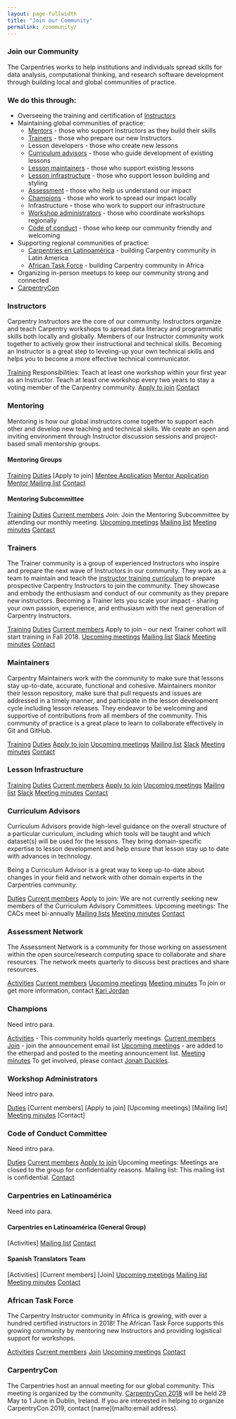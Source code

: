 ```yaml
---
layout: page-fullwidth
title: "Join our Community"
permalink: /community/
---
```


### Join our Community

The Carpentries works to help institutions and individuals spread skills for data analysis, computational thinking, 
and research software development through building local and global communities of practice.

### We do this through:

* Overseeing the training and certification of [Instructors](#instructors)
* Maintaining global communities of practice:
	* [Mentors](#mentors) - those who support Instructors as they build their skills
	* [Trainers](#trainers) - those who prepare our new Instructors
	* Lesson developers - those who create new lessons
	* [Curriculum advisors](#curriculum-advisors) - those who guide development of existing lessons
	* [Lesson maintainers](#maintainers) - those who support existing lessons
	* [Lesson infrastructure](#lesson-infrastructure) - those who support lesson building and styling
	* [Assessment](#assessment-network) - those who help us understand our impact
	* [Champions](#champions) - those who work to spread our impact locally
	* Infrastructure - those who work to support our infrastructure
	* [Workshop administrators](#workshop-administrators) - those who coordinate workshops regionally
	* [Code of conduct](#code-of-conduct-committee) - those who keep our community friendly and welcoming
* Supporting regional communities of practice:
	* [Carpentries en Latinoamérica](#carpentries-en-latinoamerica) - building Carpentry community in Latin America
	* [African Task Force](#african-task-force) - building Carpentry community in Africa
* Organizing in-person meetups to keep our community strong and connected
* [CarpentryCon](#carpentry-con) 


### Instructors
Carpentry Instructors are the core of our community. Instructors organize and teach Carpentry workshops to spread data literacy and programmatic skills both locally and globally. Members of our Instructor community work together to actively grow their instructional and technical skills. Becoming an Instructor is a great step to leveling-up your own technical skills and helps you to become a more effective technical communicator. 

[Training](http://carpentries.github.io/instructor-training/)
Responsibilities: Teach at least one workshop within your first year as an Instructor. Teach at least one workshop every two years to stay a voting member of the Carpentry community.
[Apply to join](https://amy.software-carpentry.org/forms/request_training/)
[Contact](mailto:ebecker@carpentries.org)

### Mentoring
Mentoring is how our global instructors come together to support each other and develop new teaching and 
technical skills. We create an open and inviting environment through Instructor discussion sessions and 
project-based small mentorship groups.

#### Mentoring Groups

[Training](http://docs.carpentries.org/topic_folders/mentoring/mentoring-groups.html#carpentries-mentoring-groups-outline)
[Duties](http://docs.carpentries.org/topic_folders/mentoring/mentor-agreement.html)
[Apply to join]
[Mentee Application](https://goo.gl/forms/qeX1CW1HVOOkqhwi2)
[Mentor Application](https://goo.gl/forms/zeP2FpP1HuLAMUow1)
[Mentor Mailing list](https://groups.google.com/a/carpentries.org/forum/#!forum/carpentries-mentors)
[Contact](mailto:kariljordan@carpentries.org)

#### Mentoring Subcommittee

[Training](https://docs.carpentries.org/topic_folders/mentoring/onboarding-document.html)
[Duties](https://github.com/carpentries/mentoring/blob/master/roles/README.md)
[Current members](https://github.com/carpentries/mentoring/blob/master/README.md#current-members)
Join: Join the Mentoring Subcommittee by attending our monthly meeting.
[Upcoming meetings](http://pad.software-carpentry.org/scf-mentoring)
[Mailing list](http://lists.software-carpentry.org/listinfo/mentoring)
[Meeting minutes](https://github.com/carpentries/mentoring/tree/master/minutes)
[Contact](mailto:tbyhdgs@gmail.com)

### Trainers
The Trainer community is a group of experienced Instructors who inspire and prepare the next wave of Instructors in our community. They work as a team to maintain and teach the [instructor training curriculum](http://carpentries.github.io/instructor-training/) to prepare prospective Carpentry Instructors to join the community. They showcase and embody the enthusiasm and conduct of our community as they prepare new instructors. Becoming a Trainer lets you scale your impact - sharing your own passion, experience, and enthusiasm with the next generation of Carpentry Instructors.

[Training](https://carpentries.github.io/trainer-training/)
[Duties](http://docs.carpentries.org/topic_folders/instructor_training/trainers_guide.html#trainer-duties)
[Current members](https://github.com/carpentries/trainers/blob/master/README.md#current-members)
Apply to join - our next Trainer cohort will start training in Fall 2018. 
[Upcoming meetings](http://pad.software-carpentry.org/trainers)
[Mailing list](http://lists.software-carpentry.org/listinfo/trainers)
[Slack](https://swcarpentry.slack.com/messages/G7A6ED1SA/details/)
[Meeting minutes](https://github.com/carpentries/trainers/tree/master/minutes)
[Contact](mailto:ebecker@carpentries.org)

### Maintainers
Carpentry Maintainers work with the community to make sure that lessons stay up-to-date, accurate, functional and cohesive. Maintainers monitor their lesson repository, make sure that pull requests and issues are addressed in a timely manner, and participate in the lesson development cycle including lesson releases. They endeavor to be welcoming and supportive of contributions from all members of the community. This community of practice is a great place to learn to collaborate effectively in Git and GitHub.

[Training](https://carpentries.github.io/maintainer-onboarding/)
[Duties](http://docs.carpentries.org/topic_folders/maintainers/maintainers.html#maintainer-guidelines)
[Apply to join](https://docs.google.com/forms/d/e/1FAIpQLSfuSUffza_DrqqMwdokdNtSgNfdxzMSmbwLw8655GU31BXPyg/viewform?usp=sf_link)
[Upcoming meetings](http://pad.software-carpentry.org/maintainers)
[Mailing list](http://lists.software-carpentry.org/listinfo/maintainers)
[Slack](https://swcarpentry.slack.com/messages/C8H5LN44V/details/)
[Meeting minutes]()
[Contact](mailto:francois@carpentries.org)

### Lesson Infrastructure

[Training]()
[Duties]()
[Current members]()
[Apply to join]()
[Upcoming meetings](http://pad.software-carpentry.org/infrastructure-subcommittee)
[Mailing list]()
[Slack]()
[Meeting minutes]()
[Contact](mailto:francois@carpentries.org)

### Curriculum Advisors
Curriculum Advisors provide high-level guidance on the overall structure of a particular curriculum, 
including which tools will be taught and which dataset(s) will be used for the lessons. 
They bring domain-specific expertise to lesson development and help ensure that 
lesson stay up to date with advances in technology. 

Being a Curriculum Advisor is a great way to keep up-to-date about changes in your field and 
network with other domain experts in the Carpentries community.

[Duties](http://docs.carpentries.org/topic_folders/lesson_development/lesson_development_roles.html)
[Current members](http://www.datacarpentry.org/lesson-leadership/)
Apply to join: We are not currently seeking new members of the Curriculum Advisory Committees. 
Upcoming meetings: The CACs meet bi-annually
[Mailing lists]()
[Meeting minutes]()
[Contact](mailto:ebecker@carpentries.org)

### Assessment Network

The Assessment Network is a community for those working on assessment within the open source/research computing space to collaborate and share resources. The network meets quarterly to discuss best practices and share resources.

[Activities](https://docs.carpentries.org/topic_folders/assessment/assessment-network.html#about)
[Current members](https://github.com/carpentries/assessment/blob/master/assessment-network/README.md#members)
[Upcoming meetings](http://pad.software-carpentry.org/assessment-network)
[Meeting minutes](https://github.com/carpentries/assessment/tree/master/assessment-network/minutes)
To join or get more information, contact [Kari Jordan](mailto:kariljordan@carpentries.org)

### Champions

Need intro para. 

[Activities](https://github.com/carpentries/champions/blob/master/activities.md) - This community holds quarterly meetings.
[Current members]()
[Join](https://groups.google.com/a/carpentries.org/forum/#!forum/champions-announce) - join the announcement email list
[Upcoming meetings](http://pad.software-carpentry.org/champions) - are added to the etherpad and posted to the meeting announcement list.
[Meeting minutes](https://github.com/carpentries/champions/tree/master/meeting-minutes)
To get involved, please contact [Jonah Duckles](mailto:jduckles@carpentries.org).

### Workshop Administrators

Need intro para. 

[Duties](http://docs.carpentries.org/topic_folders/workshop_administration/expectations.html)
[Current members]
[Apply to join]
[Upcoming meetings]
[Mailing list]
[Meeting minutes]()
[Contact]


### Code of Conduct Committee

Need intro para.

[Duties](https://github.com/carpentries/policy-actions/blob/master/committee-roles.md)
[Current members](https://github.com/orgs/carpentries/teams/policy-subcommittee/members)
[Apply to join](https://goo.gl/forms/9NMhirB5wXGZ2FUc2)
Upcoming meetings: Meetings are closed to the group for confidentiality reasons.
Mailing list: This mailing list is confidential. 
[Contact](mailto:kariljordan@carpentries.org)

### Carpentries en Latinoamérica

Need into para.

#### Carpentries en Latinoamérica (General Group)
[Activities]
[Mailing list](https://groups.google.com/a/carpentries.org/forum/#!forum/latinoamerica)
[Contact](mailto:erinbecker@carpentires.org)

#### Spanish Translators Team
[Activities]
[Current members]
[Join]
[Upcoming meetings]()
[Mailing list](https://groups.google.com/forum/#!forum/carpentries-traductores)
[Meeting minutes](https://github.com/carpentries/latinoamerica/tree/master/traducciones/minutos)
[Contact](mailto:erinbecker@carpentires.org)

### African Task Force

The Carpentry Instructor community in Africa is growing, with over a hundred certified instructors in 2018! The African Task Force supports this growing community by mentoring new Instructors and providing logistical support for workshops.

[Activities](https://docs.carpentries.org/topic_folders/regional_communities/african_task_force.html#what-we-do)
[Current members](https://docs.carpentries.org/topic_folders/regional_communities/african_task_force.html#current-members)
[Join](https://docs.carpentries.org/topic_folders/regional_communities/african_task_force.html#join-us)
[Upcoming meetings](http://pad.software-carpentry.org/ZA-community-call)
[Contact](mailto:admin-afr@carpentries.org)

### CarpentryCon

The Carpentries host an annual meeting for our global community. 
This meeting is organized by the community. [CarpentryCon 2018](http://www.carpentrycon.org/) will be held 
29 May to 1 June in Dublin, Ireland. If you are interested in helping to organize CarpentryCon 2019, 
contact [name](mailto:email address).
